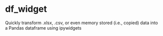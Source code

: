 # df_widget
Quickly transform .xlsx, .csv, or even memory stored (i.e., copied) data into a Pandas dataframe using ipywidgets
